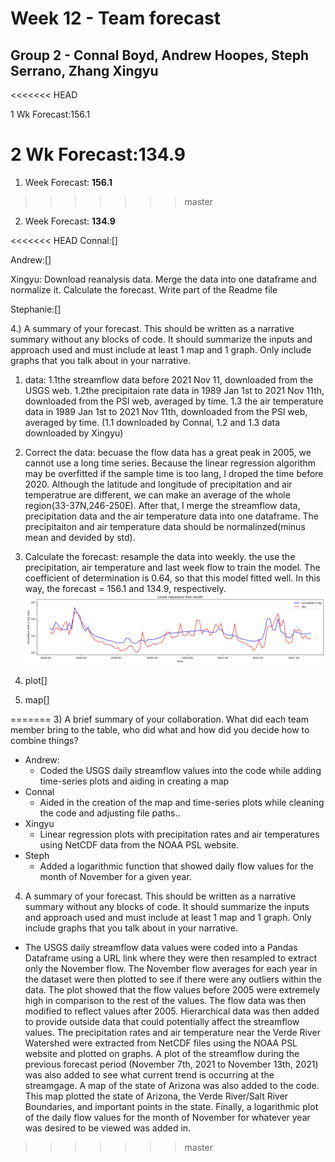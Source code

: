 # Week 12 - Team forecast
## Group 2 - Connal Boyd, Andrew Hoopes, Steph Serrano, Zhang Xingyu

<<<<<<< HEAD

1 Wk Forecast:156.1

2 Wk Forecast:134.9
=======
1) Week Forecast: **156.1**
>>>>>>> master

2) Week Forecast: **134.9**

<<<<<<< HEAD
Connal:[]

Andrew:[]

Xingyu: Download reanalysis data. Merge the data into one dataframe and normalize it. Calculate the forecast. Write part of the Readme file

Stephanie:[]



4.) A summary of your forecast. This should be written as a narrative summary without any blocks of code. It should summarize the inputs and approach used and must include at least 1 map and 1 graph. Only include graphs that you talk about in your narrative.

1. data: 
1.1the streamflow data before 2021 Nov 11, downloaded from the USGS web.
1.2the precipitaion rate data in 1989 Jan 1st to 2021 Nov 11th, downloaded from the PSl web, averaged by time.
1.3 the air temperature data in 1989 Jan 1st to 2021 Nov 11th, downloaded from the PSl web, averaged by time.
(1.1 downloaded by Connal, 1.2 and 1.3 data downloaded by Xingyu)

2. Correct the data: becuase the flow data has a great peak in 2005, we cannot use a long time series. Because the linear regression algorithm may be overfitted if the sample time is too lang, I droped the time before 2020. Although the latitude and longitude of precipitation and air temperatrue are different, we can make an average of the whole region(33-37N,246-250E). After that, I merge the streamflow data, precipitation data and the air temperature data into one dataframe. The precipitaiton and air temperature data should be normalinzed(minus mean and devided by std). 

3. Calculate the forecast: resample the data into weekly. the use the precipitation, air temperature and last week flow to train the model. The coefficient of determination is 0.64, so that this model fitted well. In this way, the forecast = 156.1 and 134.9, respectively.
![picture 1](./linear_regression.jpg)
4. plot[]
    

6.  map[]


=======
3) A brief summary of your collaboration. What did each team member bring to the table, who did what and how did you decide how to combine things?
  - Andrew:
    - Coded the USGS daily streamflow values into the code while adding time-series plots and aiding in creating a map
  - Connal
    - Aided in the creation of the map and time-series plots while cleaning the code and adjusting file paths..
  - Xingyu
    - Linear regression plots with precipitation rates and air temperatures using NetCDF data from the NOAA PSL website.
  - Steph
    - Added a logarithmic function that showed daily flow values for the month of November for a given year.

4) A summary of your forecast. This should be written as a narrative summary without any blocks of code. It should summarize the inputs and approach used and must include at least 1 map and 1 graph. Only include graphs that you talk about in your narrative.
  - The USGS daily streamflow data values were coded into a Pandas Dataframe using a URL link where they were then resampled to extract only the November flow. The November flow averages for each year in the dataset were then plotted to see if there were any outliers within the data. The plot showed that the flow values before 2005 were extremely high in comparison to the rest of the values. The flow data was then modified to reflect values after 2005. Hierarchical data was then added to provide outside data that could potentially affect the streamflow values. The precipitation rates and air temperature near the Verde River Watershed were extracted from NetCDF files  using the NOAA PSL website and plotted on graphs. A plot of the streamflow during the previous forecast period (November 7th, 2021 to November 13th, 2021) was also added to see what current trend is occurring at the streamgage. A map of the state of Arizona was also added to the code. This map plotted the state of Arizona, the Verde River/Salt River Boundaries, and important points in the state. Finally, a logarithmic plot of the daily flow values for the month of November for whatever year was desired to be viewed was added in.
>>>>>>> master
